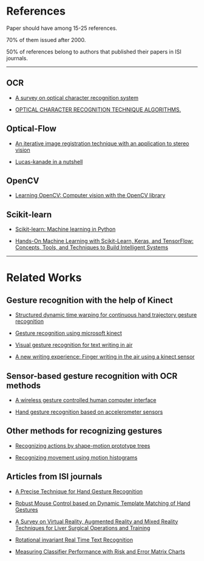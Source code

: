 # References

Paper should have among 15-25 references.

70% of them issued after 2000.

50% of references belong to authors that published their papers in ISI journals.

---

## OCR

* [A survey on optical character recognition system](https://www.uni-miskolc.hu/~qgenagyd/publication_references/survey_of_ocr.pdf)

* [OPTICAL CHARACTER RECOGNITION TECHNIQUE ALGORITHMS.](https://www.uni-miskolc.hu/~qgenagyd/publication_references/OPTICAL_CHARACTER_RECOGNITION_TECHNIQUE.pdf)


## Optical-Flow

* [An iterative image registration technique with an application to stereo vision](https://www.uni-miskolc.hu/~qgenagyd/publication_references/lucas_kanade-1981.pdf)

* [Lucas-kanade in a nutshell](https://www.uni-miskolc.hu/~qgenagyd/publication_references/Lucas-Kanade-in-a-nutshell.pdf)


## OpenCV

* [Learning OpenCV: Computer vision with the OpenCV library](https://www.uni-miskolc.hu/~qgenagyd/publication_references/OReilly-Learning%20OpenCV.pdf)


## Scikit-learn

* [Scikit-learn: Machine learning in Python](https://www.uni-miskolc.hu/~qgenagyd/publication_references/Scikit-learn-Machine-Learning-in-Python.pdf)

* [Hands-On Machine Learning with Scikit-Learn, Keras, and TensorFlow: Concepts, Tools, and Techniques to Build Intelligent Systems](https://www.uni-miskolc.hu/~qgenagyd/publication_references/Hand-on-ML.pdf)

---

# Related Works

## Gesture recognition with the help of Kinect

* [Structured dynamic time warping for continuous hand trajectory gesture recognition](https://www.uni-miskolc.hu/~qgenagyd/publication_references/tang2018.pdf)

* [Gesture recognition using microsoft kinect](https://www.uni-miskolc.hu/~qgenagyd/publication_references/biswas2011gesture.pdf)

* [Visual gesture recognition for text writing in air](https://www.uni-miskolc.hu/~qgenagyd/publication_references/Visual-Gesture-Recognition-for-Text-writing-in-Air.pdf)

* [A new writing experience: Finger writing in the air using a kinect sensor](https://www.uni-miskolc.hu/~qgenagyd/publication_references/Finger-Writing-in-the-Air-Using-a-Kinect-Sensor.pdf)


## Sensor-based gesture recognition with OCR methods

* [A wireless gesture controlled human computer interface](https://www.uni-miskolc.hu/~qgenagyd/publication_references/wireless-gesture.pdf)

* [Hand gesture recognition based on accelerometer sensors](https://www.researchgate.net/publication/238521934_Hand_gesture_recognition_based_on_accelerometer_sensors)


## Other methods for recognizing gestures

* [Recognizing actions by shape-motion prototype trees](https://www.uni-miskolc.hu/~qgenagyd/publication_references/Recognizing%20Actions%20by%20Shape-Motion%20Prototype%20Trees.pdf)

* [Recognizing movement using motion histograms](https://www.uni-miskolc.hu/~qgenagyd/publication_references/RecognizingMovementusingMotionHistograms.pdf)


## Articles from ISI journals

* [A Precise Technique for Hand Gesture Recognition](https://www.uni-miskolc.hu/~qgenagyd/publication_references/A-Precise-Technique-for-Hand-Gesture-Recognition.pdf)

* [Robust Mouse Control based on Dynamic Template Matching of Hand Gestures](https://www.uni-miskolc.hu/~qgenagyd/publication_references/Robust-Mouse-Control-based-on-Dynamic-Template.pdf)

* [A Survey on Virtual Reality, Augmented Reality and Mixed Reality Techniques for Liver Surgical Operations and Training](https://www.uni-miskolc.hu/~qgenagyd/publication_references/AR-Liver-Surgical-Operations.pdf)

* [Rotational invariant Real Time Text Recognition](https://www.uni-miskolc.hu/~qgenagyd/publication_references/Rotational-invariant-Real-Time-Text-Recognition.pdf)

* [Measuring Classifier Performance with Risk and Error Matrix Charts](https://www.uni-miskolc.hu/~qgenagyd/publication_references/Measuring-classifier-performance.pdf)

